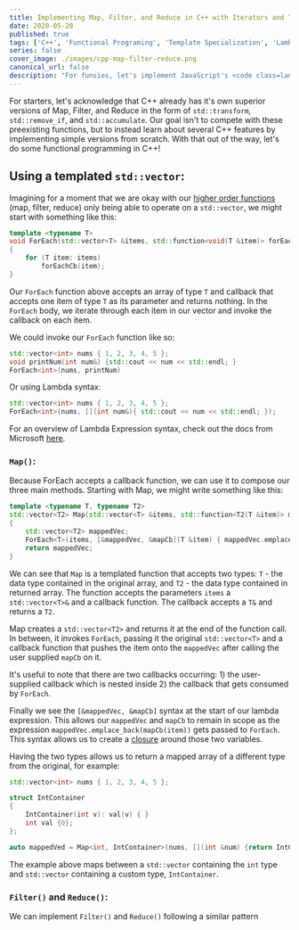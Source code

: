 ```yaml
---
title: Implementing Map, Filter, and Reduce in C++ with Iterators and Template Specialization
date: 2020-05-20
published: true
tags: ['C++', 'Functional Programing', 'Template Specialization', 'Lambda Expressions']
series: false
cover_image: ./images/cpp-map-filter-reduce.png
canonical_url: false
description: "For funsies, let's implement JavaScript's <code class=language-text>Map()</code>, <code class=language-text>Filter()</code>, and <code class=language-text>Reduce()</code> in C++."
---
```


For starters, let's acknowledge that C++ already has it's own superior versions of Map, Filter, and Reduce in the form of `std::transform`, `std::remove_if`, and `std::accumulate`.  Our goal isn't to compete with these preexisting functions, but to instead learn about several C++ features by implementing simple versions from scratch.  With that out of the way, let's do some functional programming in C++!

## Using a templated `std::vector`:

Imagining for a moment that we are okay with our [higher order functions](https://eloquentjavascript.net/05_higher_order.html#p_cao2fH68Tj) (map, filter, reduce) only being able to operate on a `std::vector`, we might start with something like this:

```cpp
template <typename T>
void ForEach(std::vector<T> &items, std::function<void(T &item)> forEachCb)
{
    for (T item: items)
        forEachCb(item);
}
```

Our `ForEach` function above accepts an array of type `T` and callback that accepts one item of type `T` as its parameter and returns nothing.  In the `ForEach` body, we iterate through each item in our vector and invoke the callback on each item.

We could invoke our `ForEach` function like so:

```cpp
std::vector<int> nums { 1, 2, 3, 4, 5 };
void printNum(int num&) {std::cout << num << std::endl; }
ForEach<int>(nums, printNum)
```

Or using Lambda syntax:

```cpp
std::vector<int> nums { 1, 2, 3, 4, 5 };
ForEach<int>(nums, [](int num&){ std::cout << num << std::endl; });
```

For an overview of Lambda Expression syntax, check out the docs from Microsoft [here](https://docs.microsoft.com/en-us/cpp/cpp/lambda-expressions-in-cpp).

### `Map()`:

Because ForEach accepts a callback function, we can use it to compose our three main methods.  Starting with Map, we might write something like this:

```cpp
template <typename T, typename T2>
std::vector<T2> Map(std::vector<T> &items, std::function<T2(T &item)> mapCb)
{
    std::vector<T2> mappedVec;
    ForEach<T>(items, [&mappedVec, &mapCb](T &item) { mappedVec.emplace_back(mapCb(item)); });
    return mappedVec;
}
```

We can see that `Map` is a templated function that accepts two types: `T` - the data type contained in the original array, and `T2` - the data type contained in returned array.  The function accepts the parameters `items` a `std::vector<T>&` and a callback function.  The callback accepts a `T&` and returns a `T2`.

Map creates a `std::vector<T2>` and returns it at the end of the function call.  In between, it invokes `ForEach`, passing it the original `std::vector<T>` and a callback function that pushes the item onto the `mappedVec` after calling the user supplied `mapCb` on it.

It's useful to note that there are two callbacks occurring: 1) the user-supplied callback which is nested inside 2) the callback that gets consumed by `ForEach`.  

Finally we see the `[&mappedVec, &mapCb]` syntax at the start of our lambda expression.  This allows our `mappedVec` and `mapCb` to remain in scope as the expression `mappedVec.emplace_back(mapCb(item))` gets passed to `ForEach`.  This syntax allows us to create a [closure](https://developer.mozilla.org/en-US/docs/Web/JavaScript/Closures) around those two variables.

Having the two types allows us to return a mapped array of a different type from the original, for example:

```cpp
std::vector<int> nums { 1, 2, 3, 4, 5 };

struct IntContainer
{
    IntContainer(int v): val(v) { }
    int val {0};
};

auto mappedVed = Map<int, IntContainer>(nums, [](int &num) {return IntContainer(num * num); });
```

The example above maps between a `std::vector` containing the `int` type and `std::vector` containing a custom type, `IntContainer`. 

### `Filter()` and `Reduce()`:

We can implement `Filter()` and `Reduce()` following a similar pattern